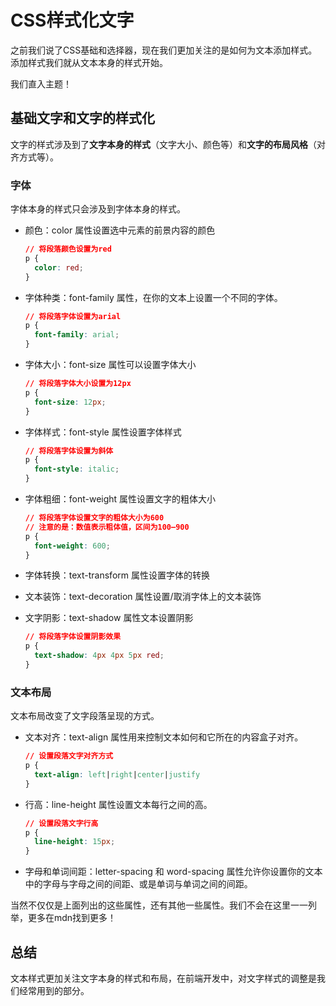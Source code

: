 # CSS样式化文字

之前我们说了CSS基础和选择器，现在我们更加关注的是如何为文本添加样式。添加样式我们就从文本本身的样式开始。

我们直入主题！

## 基础文字和文字的样式化

文字的样式涉及到了**文字本身的样式**（文字大小、颜色等）和**文字的布局风格**（对齐方式等）。

### 字体

字体本身的样式只会涉及到字体本身的样式。

 * 颜色：color 属性设置选中元素的前景内容的颜色

    ```css
    // 将段落颜色设置为red
    p {
      color: red;
    }
    ```

* 字体种类：font-family  属性，在你的文本上设置一个不同的字体。

    ```css
    // 将段落字体设置为arial
    p {
      font-family: arial;
    }
    ```

* 字体大小：font-size 属性可以设置字体大小

    ```css
    // 将段落字体大小设置为12px
    p {
      font-size: 12px;
    }
    ```
* 字体样式：font-style 属性设置字体样式

    ```css
    // 将段落字体设置为斜体
    p {
      font-style: italic;
    }
    ```
* 字体粗细：font-weight 属性设置文字的粗体大小

    ```css
    // 将段落字体设置文字的粗体大小为600
    // 注意的是：数值表示粗体值，区间为100–900
    p {
      font-weight: 600;
    }
    ```

* 字体转换：text-transform 属性设置字体的转换

* 文本装饰：text-decoration 属性设置/取消字体上的文本装饰

* 文字阴影：text-shadow 属性文本设置阴影

    ```css
    // 将段落字体设置阴影效果
    p {
      text-shadow: 4px 4px 5px red;
    }
    ```

### 文本布局

文本布局改变了文字段落呈现的方式。

  * 文本对齐：text-align 属性用来控制文本如何和它所在的内容盒子对齐。

    ```css
    // 设置段落文字对齐方式
    p {
      text-align: left|right|center|justify
    }
    ```
  
  * 行高：line-height 属性设置文本每行之间的高。

    ```css
    // 设置段落文字行高
    p {
      line-height: 15px;
    }
    ```

  * 字母和单词间距：letter-spacing 和 word-spacing 属性允许你设置你的文本中的字母与字母之间的间距、或是单词与单词之间的间距。

  当然不仅仅是上面列出的这些属性，还有其他一些属性。我们不会在这里一一列举，更多在mdn找到更多！

## 总结

文本样式更加关注文字本身的样式和布局，在前端开发中，对文字样式的调整是我们经常用到的部分。





